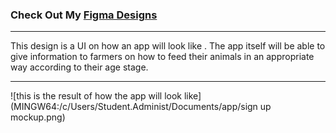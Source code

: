 ### Check Out My [Figma Designs](https://www.figma.com/file/ULAPKEadR4nemSFCJXRVYwDI/sign-up-mockup?node-id=0%3A1)

---

This design is a UI on how an app will look like . The app itself will be able to give information to farmers on how to feed their animals in an appropriate way according to their age stage.

---

![this is the result of how the app will look like](MINGW64:/c/Users/Student.Administ/Documents/app/sign up mockup.png)
